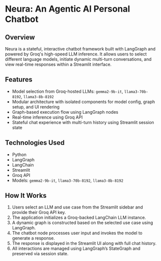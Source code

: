 # Neura: An Agentic AI Personal Chatbot

## Overview

Neura is a stateful, interactive chatbot framework built with LangGraph and powered by Groq's high-speed LLM inference. It allows users to select different language models, initiate dynamic multi-turn conversations, and view real-time responses within a Streamlit interface.

## Features
- Model selection from Groq-hosted LLMs: `gemma2-9b-it`, `llama3-70b-8192`, `llama3-8b-8192`
- Modular architecture with isolated components for model config, graph setup, and UI rendering
- Graph-based execution flow using LangGraph nodes
- Real-time inference using Groq API
- Stateful chat experience with multi-turn history using Streamlit session state

## Technologies Used
- Python
- LangGraph
- LangChain
- Streamlit
- Groq API
- Models: `gemma2-9b-it`, `llama3-70b-8192`, `llama3-8b-8192`

## How It Works
1. Users select an LLM and use case from the Streamlit sidebar and provide their Groq API key.
2. The application initializes a Groq-backed LangChain LLM instance.
3. A dynamic graph is constructed based on the selected use case using LangGraph.
4. The chatbot node processes user input and invokes the model to generate a response.
5. The response is displayed in the Streamlit UI along with full chat history.
6. All interactions are managed using LangGraph’s StateGraph and preserved via session state.

